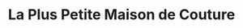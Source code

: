 ---
title: "La Plus Petite Maison de Couture"
url: /paris/la-plus-petite-maison-de-couture/
shop: Kleidung
---